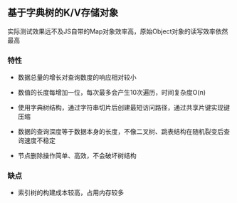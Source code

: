 ## 基于字典树的K/V存储对象

实际测试效果远不及JS自带的Map对象效率高，原始Object对象的读写效率依然最高

### 特性

* 数据总量的增长对查询数度的响应相对较小

* 数值的长度每增加一位，每次最多会产生10次遍历，时间复杂度O(n)

* 使用字典树结构，通过字符串切片后创建最短访问路径，通过共享片键实现键压缩

* 数据的查询深度等于数据本身的长度，不像二叉树、跳表结构在随机裂变后查询速度不稳定

* 节点删除操作简单、高效，不会破坏树结构

### 缺点

* 索引树的构建成本较高，占用内存较多